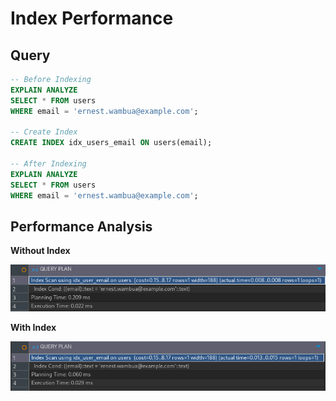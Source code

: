 # Index Performance

## Query

```sql
-- Before Indexing
EXPLAIN ANALYZE
SELECT * FROM users
WHERE email = 'ernest.wambua@example.com';

-- Create Index
CREATE INDEX idx_users_email ON users(email);

-- After Indexing
EXPLAIN ANALYZE
SELECT * FROM users
WHERE email = 'ernest.wambua@example.com';
```

## Performance Analysis

**Without Index**

![without index](without_index.png)

**With Index**

![with index](with_index.png)
